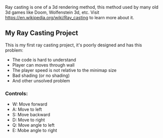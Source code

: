 Ray casting is one of a 3d rendering method, this method used by many old 3d games like Doom, Wolfenstein 3d, etc. 
Visit https://en.wikipedia.org/wiki/Ray_casting to learn more about it.

## My Ray Casting Project
This is my first ray casting project, it's poorly designed and has this problem:
- The code is hard to understand
- Player can moves through wall
- The player speed is not relative to the minimap size
- Bad shading (or no shading)
- And other unsolved problem

### Controls:
- W: Move forward
- A: Move to left
- S: Move backward
- D: Move to right
- Q: Move angle to left
- E: Mobe angle to right
